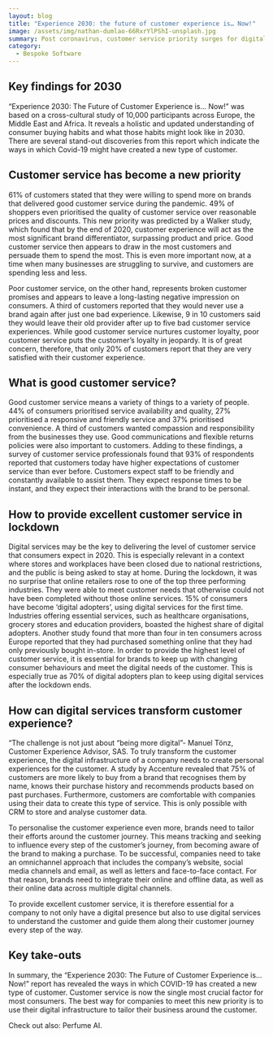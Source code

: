 ```yaml
---
layout: blog
title: "Experience 2030: the future of customer experience is… Now!"
image: /assets/img/nathan-dumlao-66RxrYlPShI-unsplash.jpg
summary: Post coronavirus, customer service priority surges for digital services essential for personalized, responsive experiences influencing consumer loyalty and spending.
category:
  - Bespoke Software
---
```


## Key findings for 2030
“Experience 2030: The Future of Customer Experience is… Now!” was based on a cross-cultural study of 10,000 participants across Europe, the Middle East and Africa. It reveals a holistic and updated understanding of consumer buying habits and what those habits might look like in 2030. There are several stand-out discoveries from this report which indicate the ways in which Covid-19 might have created a new type of customer.

## Customer service has become a new priority
61% of customers stated that they were willing to spend more on brands that delivered good customer service during the pandemic. 49% of shoppers even prioritised the quality of customer service over reasonable prices and discounts. This new priority was predicted by a Walker study, which found that by the end of 2020, customer experience will act as the most significant brand differentiator, surpassing product and price. Good customer service then appears to draw in the most customers and persuade them to spend the most. This is even more important now, at a time when many businesses are struggling to survive, and customers are spending less and less.

Poor customer service, on the other hand, represents broken customer promises and appears to leave a long-lasting negative impression on consumers. A third of customers reported that they would never use a brand again after just one bad experience. Likewise, 9 in 10 customers said they would leave their old provider after up to five bad customer service experiences. While good customer service nurtures customer loyalty, poor customer service puts the customer’s loyalty in jeopardy. It is of great concern, therefore, that only 20% of customers report that they are very satisfied with their customer experience.

## What is good customer service?
Good customer service means a variety of things to a variety of people. 44% of consumers prioritised service availability and quality, 27% prioritised a responsive and friendly service and 37% prioritised convenience. A third of customers wanted compassion and responsibility from the businesses they use. Good communications and flexible returns policies were also important to customers. Adding to these findings, a survey of customer service professionals found that 93% of respondents reported that customers today have higher expectations of customer service than ever before. Customers expect staff to be friendly and constantly available to assist them. They expect response times to be instant, and they expect their interactions with the brand to be personal.

## How to provide excellent customer service in lockdown
Digital services may be the key to delivering the level of customer service that consumers expect in 2020. This is especially relevant in a context where stores and workplaces have been closed due to national restrictions, and the public is being asked to stay at home. During the lockdown, it was no surprise that online retailers rose to one of the top three performing industries. They were able to meet customer needs that otherwise could not have been completed without those online services. 15% of consumers have become ‘digital adopters’, using digital services for the first time. Industries offering essential services, such as healthcare organisations, grocery stores and education providers, boasted the highest share of digital adopters. Another study found that more than four in ten consumers across Europe reported that they had purchased something online that they had only previously bought in-store. In order to provide the highest level of customer service, it is essential for brands to keep up with changing consumer behaviours and meet the digital needs of the customer. This is especially true as 70% of digital adopters plan to keep using digital services after the lockdown ends.

## How can digital services transform customer experience?
“The challenge is not just about “being more digital”- Manuel Tönz, Customer Experience Advisor, SAS. To truly transform the customer experience, the digital infrastructure of a company needs to create personal experiences for the customer. A study by Accenture revealed that 75% of customers are more likely to buy from a brand that recognises them by name, knows their purchase history and recommends products based on past purchases. Furthermore, customers are comfortable with companies using their data to create this type of service. This is only possible with CRM to store and analyse customer data.

To personalise the customer experience even more, brands need to tailor their efforts around the customer journey. This means tracking and seeking to influence every step of the customer’s journey, from becoming aware of the brand to making a purchase. To be successful, companies need to take an omnichannel approach that includes the company’s website, social media channels and email, as well as letters and face-to-face contact. For that reason, brands need to integrate their online and offline data, as well as their online data across multiple digital channels.

To provide excellent customer service, it is therefore essential for a company to not only have a digital presence but also to use digital services to understand the customer and guide them along their customer journey every step of the way.

## Key take-outs
In summary, the “Experience 2030: The Future of Customer Experience is… Now!” report has revealed the ways in which COVID-19 has created a new type of customer. Customer service is now the single most crucial factor for most consumers. The best way for companies to meet this new priority is to use their digital infrastructure to tailor their business around the customer.

Check out also: Perfume AI.
